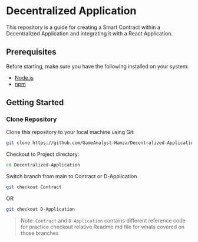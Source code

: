 # Decentralized Application

This repository is a guide for creating a Smart Contract within a Decentralized Application and integrating it with a React Application.

## Prerequisites

Before starting, make sure you have the following installed on your system:

- [Node.js](https://nodejs.org)
- [npm](https://www.npmjs.com/)

## Getting Started

### Clone Repository

Clone this repository to your local machine using Git:
   ```bash
   git clone https://github.com/GameAnalyst-Hamza/Decentralized-Application.git
   ```

Checkout to Project directory:
   ```bash
   cd Decentralized-Application
   ```

Switch branch from main to Contract or D-Application
   ```bash
   git checkout Contract
   ```
   OR
   ```bash
   git checkout D-Application
   ```

> Note: 
`Contract` and `D-Application` contains different reference code for practice checkout relative Readme.md file for whats covered on those branches
